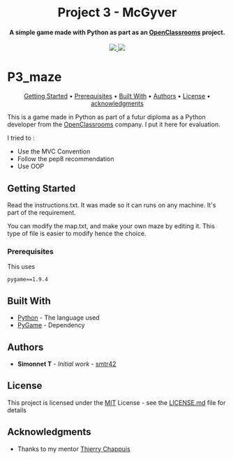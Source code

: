 <h1 align="center">
  <br>

  <br>
  Project 3 - McGyver
  <br>
</h1>

<h4 align="center">A simple game made with Python as part as an <a href="https://openclassrooms.com/en" target="_blank">OpenClassrooms</a> project.</h4>


<p align="center">
  <a href="">
    <img src="https://img.shields.io/badge/Python-3.7-green.svg">
  </a>
  <a href="https://opensource.org/licenses/MIT">
    <img src="https://img.shields.io/badge/license-MIT-blue.svg">
  </a>
</p>

# P3_maze
<p align="center">
  <a href="#getting-started">Getting Started</a> •
  <a href="#prerequisites">Prerequisites</a> •
  <a href="#built-with">Built With</a> •
  <a href="#authors">Authors</a> •
  <a href="#license">License</a> •
  <a href="#acknowledgments">acknowledgments</a>
</p>

This is a game made in Python as part of a futur diploma as a Python developer from the [OpenClassrooms](https://openclassrooms.com/en) company. I put it here for evaluation.

I tried to :
* Use the MVC Convention
* Follow the pep8 recommendation
* Use OOP

## Getting Started

Read the instructions.txt. It was made so it can runs on any machine. It's part of the requirement.

You can modify the map.txt, and make your own maze by editing it. This type of file is easier to modify hence the choice.

### Prerequisites

This uses 
```
pygame==1.9.4
```

## Built With

* [Python](https://www.python.org/) - The language used
* [PyGame](https://www.pygame.org) - Dependency

## Authors

* **Simonnet T** - *Initial work* - [smtr42](https://github.com/smtr42)

## License

This project is licensed under the [MIT](https://choosealicense.com/licenses/mit/) License - see the [LICENSE.md](LICENSE.md) file for details


## Acknowledgments

* Thanks to my mentor [Thierry Chappuis](https://github.com/tchappui)
